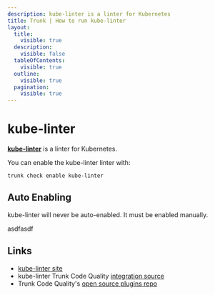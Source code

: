 ```yaml
---
description: kube-linter is a linter for Kubernetes
title: Trunk | How to run kube-linter
layout:
  title:
    visible: true
  description:
    visible: false
  tableOfContents:
    visible: true
  outline:
    visible: true
  pagination:
    visible: true
---
```


# kube-linter

[**kube-linter**](https://github.com/stackrox/kube-linter#readme) is a linter for Kubernetes.

You can enable the kube-linter linter with:

```shell
trunk check enable kube-linter
```

## Auto Enabling

kube-linter will never be auto-enabled. It must be enabled manually.






asdfasdf



## Links

- [kube-linter site](https://github.com/stackrox/kube-linter#readme)
- kube-linter Trunk Code Quality [integration source](https://github.com/trunk-io/plugins/tree/main/linters/kube-linter)
- Trunk Code Quality's [open source plugins repo](https://github.com/trunk-io/plugins/tree/main)
